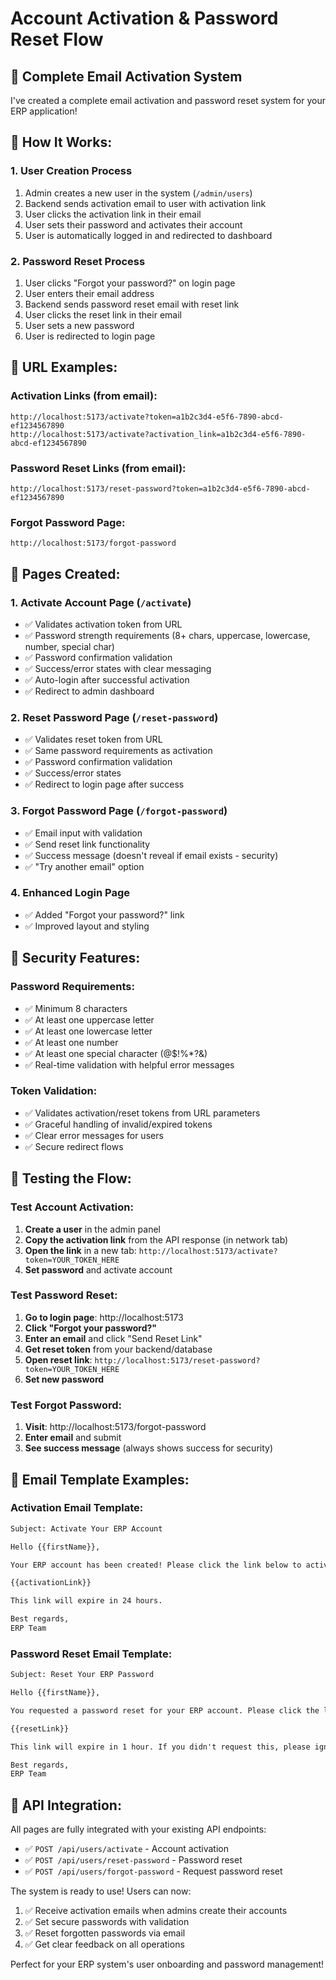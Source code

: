 # Account Activation & Password Reset Flow

## 🎯 Complete Email Activation System

I've created a complete email activation and password reset system for your ERP application!

## 📧 **How It Works:**

### 1. **User Creation Process**
1. Admin creates a new user in the system (`/admin/users`)
2. Backend sends activation email to user with activation link
3. User clicks the activation link in their email
4. User sets their password and activates their account
5. User is automatically logged in and redirected to dashboard

### 2. **Password Reset Process**
1. User clicks "Forgot your password?" on login page
2. User enters their email address
3. Backend sends password reset email with reset link
4. User clicks the reset link in their email
5. User sets a new password
6. User is redirected to login page

## 🔗 **URL Examples:**

### Activation Links (from email):
```
http://localhost:5173/activate?token=a1b2c3d4-e5f6-7890-abcd-ef1234567890
http://localhost:5173/activate?activation_link=a1b2c3d4-e5f6-7890-abcd-ef1234567890
```

### Password Reset Links (from email):
```
http://localhost:5173/reset-password?token=a1b2c3d4-e5f6-7890-abcd-ef1234567890
```

### Forgot Password Page:
```
http://localhost:5173/forgot-password
```

## 🎨 **Pages Created:**

### 1. **Activate Account Page** (`/activate`)
- ✅ Validates activation token from URL
- ✅ Password strength requirements (8+ chars, uppercase, lowercase, number, special char)
- ✅ Password confirmation validation
- ✅ Success/error states with clear messaging
- ✅ Auto-login after successful activation
- ✅ Redirect to admin dashboard

### 2. **Reset Password Page** (`/reset-password`)
- ✅ Validates reset token from URL
- ✅ Same password requirements as activation
- ✅ Password confirmation validation
- ✅ Success/error states
- ✅ Redirect to login page after success

### 3. **Forgot Password Page** (`/forgot-password`)
- ✅ Email input with validation
- ✅ Send reset link functionality
- ✅ Success message (doesn't reveal if email exists - security)
- ✅ "Try another email" option

### 4. **Enhanced Login Page**
- ✅ Added "Forgot your password?" link
- ✅ Improved layout and styling

## 🔐 **Security Features:**

### Password Requirements:
- ✅ Minimum 8 characters
- ✅ At least one uppercase letter
- ✅ At least one lowercase letter  
- ✅ At least one number
- ✅ At least one special character (@$!%*?&)
- ✅ Real-time validation with helpful error messages

### Token Validation:
- ✅ Validates activation/reset tokens from URL parameters
- ✅ Graceful handling of invalid/expired tokens
- ✅ Clear error messages for users
- ✅ Secure redirect flows

## 🧪 **Testing the Flow:**

### Test Account Activation:
1. **Create a user** in the admin panel
2. **Copy the activation link** from the API response (in network tab)
3. **Open the link** in a new tab: `http://localhost:5173/activate?token=YOUR_TOKEN_HERE`
4. **Set password** and activate account

### Test Password Reset:
1. **Go to login page**: http://localhost:5173
2. **Click "Forgot your password?"**
3. **Enter an email** and click "Send Reset Link"
4. **Get reset token** from your backend/database
5. **Open reset link**: `http://localhost:5173/reset-password?token=YOUR_TOKEN_HERE`
6. **Set new password**

### Test Forgot Password:
1. **Visit**: http://localhost:5173/forgot-password
2. **Enter email** and submit
3. **See success message** (always shows success for security)

## 📝 **Email Template Examples:**

### Activation Email Template:
```html
Subject: Activate Your ERP Account

Hello {{firstName}},

Your ERP account has been created! Please click the link below to activate your account and set your password:

{{activationLink}}

This link will expire in 24 hours.

Best regards,
ERP Team
```

### Password Reset Email Template:
```html
Subject: Reset Your ERP Password

Hello {{firstName}},

You requested a password reset for your ERP account. Please click the link below to reset your password:

{{resetLink}}

This link will expire in 1 hour. If you didn't request this, please ignore this email.

Best regards,
ERP Team
```

## 🎯 **API Integration:**

All pages are fully integrated with your existing API endpoints:
- ✅ `POST /api/users/activate` - Account activation
- ✅ `POST /api/users/reset-password` - Password reset
- ✅ `POST /api/users/forgot-password` - Request password reset

The system is ready to use! Users can now:
1. ✅ Receive activation emails when admins create their accounts
2. ✅ Set secure passwords with validation
3. ✅ Reset forgotten passwords via email
4. ✅ Get clear feedback on all operations

Perfect for your ERP system's user onboarding and password management!